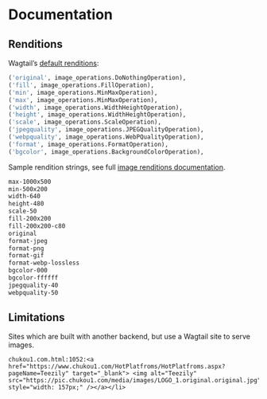 # Documentation

## Renditions

Wagtail’s [default renditions](https://github.com/wagtail/wagtail/blob/ba6f94def17b8bbc66002cbc7af60ed422658ff1/wagtail/images/wagtail_hooks.py#L110-L124):

```py
('original', image_operations.DoNothingOperation),
('fill', image_operations.FillOperation),
('min', image_operations.MinMaxOperation),
('max', image_operations.MinMaxOperation),
('width', image_operations.WidthHeightOperation),
('height', image_operations.WidthHeightOperation),
('scale', image_operations.ScaleOperation),
('jpegquality', image_operations.JPEGQualityOperation),
('webpquality', image_operations.WebPQualityOperation),
('format', image_operations.FormatOperation),
('bgcolor', image_operations.BackgroundColorOperation),
```

Sample rendition strings, see full [image renditions documentation](https://docs.wagtail.io/en/stable/topics/images.html).

```sh
max-1000x500
min-500x200
width-640
height-480
scale-50
fill-200x200
fill-200x200-c80
original
format-jpeg
format-png
format-gif
format-webp-lossless
bgcolor-000
bgcolor-ffffff
jpegquality-40
webpquality-50
```

## Limitations

Sites which are built with another backend, but use a Wagtail site to serve images.

```
chukou1.com.html:1052:<a href="https://www.chukou1.com/HotPlatfroms/HotPlatfroms.aspx?pageName=Teezily" target="_blank"> <img alt="Teezily" src="https://pic.chukou1.com/media/images/LOGO_1.original.original.jpg" style="width: 157px;" /></a></li>
```
